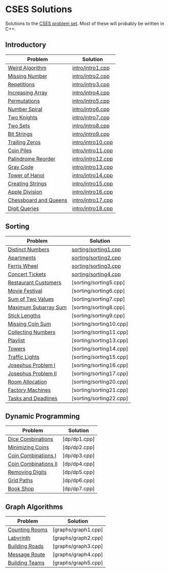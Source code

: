 # CSES Solutions

Solutions to the [CSES problem set](https://cses.fi/problemset/list/). Most of these will probably be written in C++.

## Introductory

| Problem | Solution |
|---------|----------|
|[Weird Algorithm](https://cses.fi/problemset/task/1068)| [intro/intro1.cpp](intro/intro1.cpp) |
|[Missing Number](https://cses.fi/problemset/task/1083)| [intro/intro2.cpp](intro/intro2.cpp) |
|[Repetitions](https://cses.fi/problemset/task/1069)| [intro/intro3.cpp](intro/intro3.cpp) |
|[Increasing Array](https://cses.fi/problemset/task/1094)| [intro/intro4.cpp](intro/intro4.cpp) |
|[Permutations](https://cses.fi/problemset/task/1070)| [intro/intro5.cpp](intro/intro5.cpp) |
|[Number Spiral](https://cses.fi/problemset/task/1071)| [intro/intro6.cpp](intro/intro6.cpp) |
|[Two Knights](https://cses.fi/problemset/task/1072)| [intro/intro7.cpp](intro/intro7.cpp) |
|[Two Sets](https://cses.fi/problemset/task/1092)| [intro/intro8.cpp](intro/intro8.cpp) |
|[Bit Strings](https://cses.fi/problemset/task/1617)| [intro/intro9.cpp](intro/intro9.cpp) |
|[Trailing Zeros](https://cses.fi/problemset/task/1618)| [intro/intro10.cpp](intro/intro10.cpp) |
|[Coin Piles](https://cses.fi/problemset/task/1754)| [intro/intro11.cpp](intro/intro11.cpp) |
|[Palindrome Reorder](https://cses.fi/problemset/task/1755)| [intro/intro12.cpp](intro/intro12.cpp) |
|[Gray Code](https://cses.fi/problemset/task/2205)| [intro/intro13.cpp](intro/intro13.cpp) |
|[Tower of Hanoi](https://cses.fi/problemset/task/2165)| [intro/intro14.cpp](intro/intro14.cpp) |
|[Creating Strings](https://cses.fi/problemset/task/1622)| [intro/intro15.cpp](intro/intro15.cpp) |
|[Apple Division](https://cses.fi/problemset/task/1623)| [intro/intro16.cpp](intro/intro16.cpp) |
|[Chessboard and Queens](https://cses.fi/problemset/task/1624) | [intro/intro17.cpp](intro/intro17.cpp)|
|[Digit Queries](https://cses.fi/problemset/task/2431) | [intro/intro18.cpp](intro/intro18.cpp)|

## Sorting

| Problem | Solution |
|---------|----------|
|[Distinct Numbers](https://cses.fi/problemset/task/1621)| [sorting/sorting1.cpp](sorting/sorting1.cpp) |
|[Apartments](https://cses.fi/problemset/task/1084)| [sorting/sorting2.cpp](sorting/sorting2.cpp) |
|[Ferris Wheel](https://cses.fi/problemset/task/1090)| [sorting/sorting3.cpp](sorting/sorting3.cpp) |
|[Concert Tickets](https://cses.fi/problemset/task/1091) | [sorting/sorting4.cpp](sorting/sorting4.cpp) |
|[Restaurant Customers](https://cses.fi/problemset/task/1619) | [sorting/sorting5.cpp] |
|[Movie Festival](https://cses.fi/problemset/task/1629) | [sorting/sorting6.cpp] |
|[Sum of Two Values](https://cses.fi/problemset/task/1640) | [sorting/sorting7.cpp] |
|[Maximum Subarray Sum](https://cses.fi/problemset/task/1643) | [sorting/sorting8.cpp] |
|[Stick Lengths](https://cses.fi/problemset/task/1074) | [sorting/sorting9.cpp] |
|[Missing Coin Sum](https://cses.fi/problemset/task/2183) | [sorting/sorting10.cpp] |
|[Collecting Numbers](https://cses.fi/problemset/task/2216) | [sorting/sorting11.cpp] |
|[Playlist](https://cses.fi/problemset/task/1141) | [sorting/sorting13.cpp] |
|[Towers](https://cses.fi/problemset/task/1073) | [sorting/sorting14.cpp] |
|[Traffic Lights](https://cses.fi/problemset/task/1163) | [sorting/sorting15.cpp] |
|[Josephus Problem I](https://cses.fi/problemset/task/2162) | [sorting/sorting16.cpp] |
|[Josephus Problem II](https://cses.fi/problemset/task/2163) | [sorting/sorting17.cpp] |
|[Room Allocation](https://cses.fi/problemset/task/1164) | [sorting/sorting20.cpp] |
|[Factory Machines](https://cses.fi/problemset/task/1620) | [sorting/sorting21.cpp] |
|[Tasks and Deadlines](https://cses.fi/problemset/task/1630) | [sorting/sorting22.cpp] |

## Dynamic Programming

| Problem | Solution |
|---------|----------|
|[Dice Combinations](https://cses.fi/problemset/task/1633)| [dp/dp1.cpp] |
|[Minimizing Coins](https://cses.fi/problemset/task/1634)| [dp/dp2.cpp] |
|[Coin Combinations I](https://cses.fi/problemset/task/1635)| [dp/dp3.cpp] |
|[Coin Combinations II](https://cses.fi/problemset/task/1636)| [dp/dp4.cpp] |
|[Removing Digits](https://cses.fi/problemset/task/1637)| [dp/dp5.cpp] |
|[Grid Paths](https://cses.fi/problemset/task/1638)| [dp/dp6.cpp] |
|[Book Shop](https://cses.fi/problemset/task/1158)| [dp/dp7.cpp] |

## Graph Algorithms

| Problem | Solution |
|---------|----------|
|[Counting Rooms](https://cses.fi/problemset/task/1192)| [graphs/graph1.cpp] |
|[Labyrinth](https://cses.fi/problemset/task/1193)| [graphs/graph2.cpp] |
|[Building Roads](https://cses.fi/problemset/task/1666)| [graphs/graph3.cpp] |
|[Message Route](https://cses.fi/problemset/task/1667)| [graphs/graph4.cpp] |
|[Building Teams](https://cses.fi/problemset/task/1668)| [graphs/graph5.cpp] |

